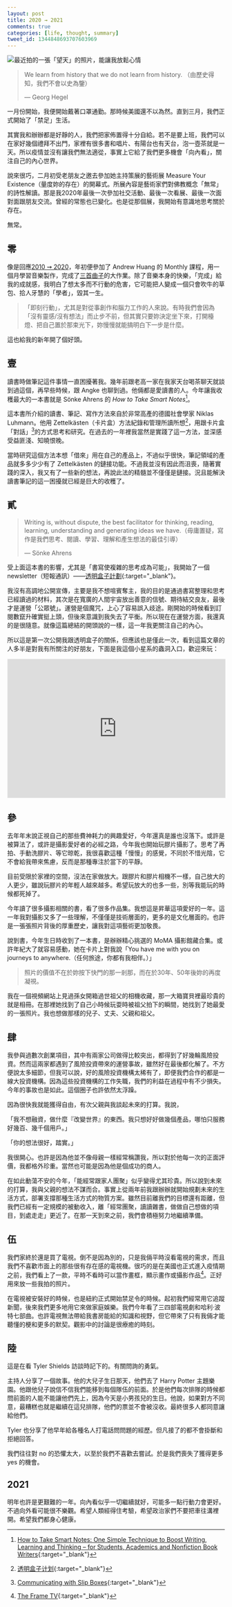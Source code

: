 ```yaml
---
layout: post
title: 2020 ⇝ 2021
comments: true
categories: [life, thought, summary]
tweet_id: 1344848693707603969
---
```


![最近拍的一張「望天」的照片，能讓我放鬆心情](https://user-images.githubusercontent.com/480759/103432645-9325fe00-4bb0-11eb-914c-a7cb02756ef8.jpg)

> We learn from history that we do not learn from history. （由歷史得知，我們不會以史為鑒）
>
> ― Georg Hegel

一月份開始，我便開始戴著口罩通勤。那時候美國還不以為然。直到三月，我們正式開始了「禁足」生活。

其實我和辦辦都是好靜的人，我們把家佈置得十分自給。若不是要上班，我們可以在家好幾個禮拜不出門，家裡有很多書和唱片、有陽台也有天台，泡一壺茶就是一天。所以疫情並沒有讓我們無法適從，事實上它給了我們更多機會「向內看」，關注自己的內心世界。

說來很巧，二月初受老朋友之邀去參加她主持策展的藝術展 Measure Your Existence（量度妳的存在）的開幕式。所展內容是藝術家們對佛教概念「無常」的詩性解讀。那是我2020年最後一次參加社交活動、最後一次看展、最後一次面對面跟朋友交流。曾經的常態也已變化。也是從那個展，我開始有意識地思考關於存在。

無常。

## 零

像是回應[2010 ⇝ 2020](/blog/2019/12/31/2010-2020/)，年初便參加了 Andrew Huang 的 Monthly 課程，用一個月學習音樂製作，完成了[三首曲子](/blog/2020/04/18/30-day-challenge-music/)的大作業。除了音樂本身的快樂，「完成」給我的成就感，我明白了想太多而不行動的危害，它可能把人變成一個只會吹牛的草包、拾人牙慧的「學者」，毀其一生。

> 「即刻行動」，尤其是對從事創作和腦力工作的人來說。有時我們會因為「沒有靈感/沒有想法」而止步不前，但其實只要妳決定坐下來，打開檯燈、把自己置於那束光下，妳慢慢就能搞明白下一步是什麼。

這也給我的新年開了個好頭。

## 壹

讀書時做筆記這件事情一直困擾著我。幾年前跟老高一家在我家天台喝茶聊天就談到過這個，再早些時候，跟 Angke 也聊到過。他倆都是愛讀書的人。今年讓我收穫最大的一本書就是 Sönke Ahrens 的 *How to Take Smart Notes*[^1]。

這本書所介紹的讀書、筆記、寫作方法來自於非常高產的德國社會學家 Niklas Luhmann。他用 Zettelkästen（卡片盒）方法紀錄和管理所讀所想[^2]，用跟卡片盒「對話」[^3]的方式思考和研究。在過去的一年裡我當然是實踐了這一方法，並深感受益匪淺、知曉恨晚。

當時研究這個方法本想「借來」用在自己的產品上，不過似乎很快，筆記領域的產品就多多少少有了 Zettelkästen 的鏈接功能。不過我並沒有因此而沮喪，隨著實踐的深入，我又有了一些新的想法，再說此法的精髓並不僅僅是鏈接。況且能解決讀書筆記的這一困擾就已經是巨大的收穫了。


## 貳

> Writing is, without dispute, the best facilitator for thinking, reading, learning, understanding and generating ideas we have.（毋庸置疑，寫作是我們思考、閱讀、學習、理解和產生想法的最佳引導）
>
> ― Sönke Ahrens

受上面這本書的影響，尤其是「書寫使複雜的思考成為可能」，我開始了一個 newsletter（短報通訊）——[透明盒子計劃](https://clearbox.substack.com){:target="_blank"}。

我沒有高調地公開宣傳，主要是我不想喧賓奪主，我的目的是通過書寫整理和思考已經讀過的材料，其次是在寬廣的人間宇宙放出善意的信號、期待結交良友，最後才是運營「公眾號」。運營是個魔咒，上心了容易誤入歧途。剛開始的時候看到訂閱數竄升確實挺上頭，但後來意識到我失去了平衡。所以現在在運營方面，我還真的是很隨意。就像這篇總結的開頭說的一樣，這一年我更關注自己的內心。

所以這是第一次公開我跟透明盒子的關係，但應該也是僅此一次，看到這篇文章的人多半是對我有所關注的好朋友，下面是我這個小星系的蟲洞入口，歡迎來玩：

<iframe src="https://clearbox.substack.com/embed" width="100%" height="320" style="border:1px solid #EEE; background:white;" frameborder="0" scrolling="no"></iframe>


## 參

去年年末說正視自己的那些費神耗力的興趣愛好，今年還真是誰也沒落下。或許是被算法了，或許是攝影愛好者的必經之路，今年我也開始玩膠片攝影了。思考了再拍、手動洗膠片、等它晾乾，我很喜歡這種「慢慢」的感覺，不同於不惜光陰，它不會給我帶來焦慮，反而是那種專注於當下的平靜。

目前受限於家裡的空間，沒法在家做放大。跟膠片和膠片相機不一樣，自己放大的人更少，雖說玩膠片的年輕人越來越多。希望玩放大的也多一些，別等我能玩的時候都死掉了。

今年讀了很多攝影相關的書，看了很多作品集。我想這是昇華這項愛好的一年。這一年我對攝影又多了一些理解，不僅僅是技術層面的，更多的是文化層面的。也許是一張張照片背後的厚重歷史，讓我對這項藝術更加敬畏。

說到書，今年生日時收到了一本書，是辦辦精心挑選的 MoMA 攝影館藏合集。或許年紀大了就容易感動，她在卡片上對我說「You have me with you on journeys to anywhere.（任何旅途，你都有我相伴。）」

> 照片的價值不在於妳按下快門的那一剎那，而在於30年、50年後妳的再度凝視。

我在一個視頻網站上見過孫女開箱過世祖父的相機收藏，那一大箱寶貝裡最珍貴的就是相冊。在那裡她找到了自己小時候玩耍時被祖父拍下的瞬間，她找到了她最愛的一張照片。我也想做那樣的兒子、丈夫、父親和祖父。

## 肆

我參與過數次創業項目，其中有兩家公司做得比較突出，都得到了好幾輪風險投資。然而這兩家都遇到了風險投資帶來的運營事故，雖然好在最後都化解了。不方便說太多細節，但我可以說，好的風險投資機構太稀有了，即便我們合作的都是一線大投資機構。因為這些投資機構的工作失職，我們的利益在過程中有不少損失。今年的事故也是如此。這個圈子也許依然太浮躁。

因為很快我就能獲得自由，有次父親與我談起未來的打算。我說，

「我不想融資，做什麼『改變世界』的東西。我只想好好做幾個產品，哪怕只服務好幾百、幾千個用戶。」

「你的想法很好，踏實。」

我很開心。也許是因為他並不像母親一樣經常稱讚我，所以對於他每一次的正面評價，我都格外珍重。當然也可能是因為他是個成功的商人。

在如此動蕩不安的今年，「能經常跟家人團聚」似乎變得尤其珍貴。所以說到未來的打算，我與父親的想法不謀而合。事實上從兩年前我跟辦辦就開始規劃未來的生活方式，部署支撐那種生活方式的物質方案。雖然目前離我們的目標還有距離，但我們已經有一定規模的被動收入，離「經常團聚，讀讀雜書，做做自己想做的項目，到處走走」更近了。在那一天到來之前，我們會積極努力地繼續準備。


## 伍

我們家終於還是買了電視。倒不是因為別的，只是我倆平時沒看電視的需求，而且我們不喜歡市面上的那些很有存在感的電視機。很巧的是在美國也正式進入疫情期之前，我們看上了一款，平時不看時可以當作畫框，顯示畫作或攝影作品[^4]。正好用來放一些我拍的照片。

在電視被安裝好的時候，也是紐約正式開始禁足令的時候。起初我們經常用它追蹤新聞，後來我們更多地用它來做家庭娛樂。我們今年看了三四部電視劇和哈利·波特七部曲。也許電視無法帶給我書房能給的知識和視野，但它帶來了只有我倆才能聽懂的梗和更多的默契。觀影中的討論是很療癒的時刻。

## 陸

這是在看 Tyler Shields 訪談時記下的。有關問詢的勇氣。

主持人分享了一個故事。他的大兒子生日那天，他們去了 Harry Potter 主題樂園。他跟他兒子說信不信我們能移到每個隊伍的前面。於是他們每次排隊的時候都問前面的人能不能讓他們先上，因為今天是小男孩兒的生日。他說，如果對方不同意，最糟糕也就是繼續在這兒排隊，他們的票並不會被沒收。最終很多人都同意讓給他們。

Tyler 也分享了他早年給各種名人打電話問問題的經歷。但凡接了的都不會掛斷和拒絕回答。

我們往往對 no 的恐懼太大，以至於我們不喜歡去嘗試。於是我們喪失了獲得更多 yes 的機會。

## 2021

明年也許是更艱難的一年。向內看似乎一切繼續就好，可能多一點行動力會更好。不過向外看可能很不樂觀。希望人類經得住考驗，希望政治家們不要把車往溝裡開。希望我們都身心健康。

[^1]: [How to Take Smart Notes: One Simple Technique to Boost Writing, Learning and Thinking – for Students, Academics and Nonfiction Book Writers](https://www.goodreads.com/book/show/34507927-how-to-take-smart-notes){:target="_blank"}
[^2]: [透明盒子计划](https://clearbox.substack.com/p/coming-soon){:target="_blank"}
[^3]: [Communicating with Slip Boxes](http://luhmann.surge.sh/communicating-with-slip-boxes){:target="_blank"}
[^4]: [The Frame TV](https://www.samsung.com/us/televisions-home-theater/tvs/the-frame/highlights/){:target="_blank"}

